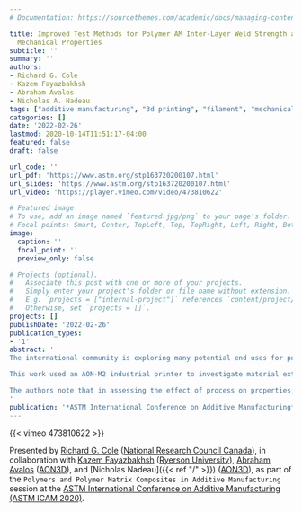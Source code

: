 ```yaml
---
# Documentation: https://sourcethemes.com/academic/docs/managing-content/

title: Improved Test Methods for Polymer AM Inter-Layer Weld Strength and Filament
  Mechanical Properties
subtitle: ''
summary: ''
authors:
- Richard G. Cole
- Kazem Fayazbakhsh
- Abraham Avalos
- Nicholas A. Nadeau
tags: ["additive manufacturing", "3d printing", "filament", "mechanical", "test methods","coupons", "", "layer", "method", "properties", "shear", "strength", ""]
categories: []
date: '2022-02-26'
lastmod: 2020-10-14T11:51:17-04:00
featured: false
draft: false

url_code: ''
url_pdf: 'https://www.astm.org/stp163720200107.html'
url_slides: 'https://www.astm.org/stp163720200107.html'
url_video: 'https://player.vimeo.com/video/473810622'

# Featured image
# To use, add an image named `featured.jpg/png` to your page's folder.
# Focal points: Smart, Center, TopLeft, Top, TopRight, Left, Right, BottomLeft, Bottom, BottomRight.
image:
  caption: ''
  focal_point: ''
  preview_only: false

# Projects (optional).
#   Associate this post with one or more of your projects.
#   Simply enter your project's folder or file name without extension.
#   E.g. `projects = ["internal-project"]` references `content/project/deep-learning/index.md`.
#   Otherwise, set `projects = []`.
projects: []
publishDate: '2022-02-26'
publication_types:
- '1'
abstract: '
The international community is exploring many potential end uses for polymer additive manufacturing. However, significant issues must be addressed before broad application can occur, in particular understanding the relationships between materials, processes, and final part properties. Key to these issues is having reliable test methods to measure properties of interest.

This work used an AON-M2 industrial printer to investigate material extrusion manufacturing. Past research has frequently shown interlayer weld strength (i.e., Z-direction strength) is the weakest property in material extrusion parts and has also shown this property is difficult to measure, with significant data scatter and poor failure modes common for tensile specimens printed vertically. Using acrylonitrile butadiene styrene, the current work investigated in-plane shear testing to interrogate interlayer weld strength based on ASTM D3846, Standard Test Method for In-Plane Shear Strength of Reinforced Plastics, which uses a notched coupon loaded in compression. Further, a modified version of ASTM D3846 was investigated using smaller unnotched “minishear coupons.” Both test methods were found to provide very consistent results, with coefficients of variation of 5% or less; however, the ASTM D3846 notched coupons showed evidence of excessive gage section rotation and interference with the test fixture. The minishear test method did not have this problem and also allowed direct measurement of strain, thereby providing shear modulus.

The authors note that in assessing the effect of process on properties, choice of the basis of comparison is important. While many researchers use injection molded properties, the authors believe this is misleading because the injection molding process itself affects properties. Instead, the authors investigated measurement of the polymer filament directly. New methods for filament shear and tension testing were developed that provided good coefficients of variation and allowed direct comparison between three-dimensional printed coupon properties and filament properties in shear.
'
publication: '*ASTM International Conference on Additive Manufacturing*'
---
```


{{< vimeo 473810622 >}}

Presented by [Richard G. Cole](https://www.linkedin.com/in/rick-cole-59354b22/) ([National Research Council Canada](https://nrc.canada.ca/en)), in collaboration with [Kazem Fayazbakhsh](https://www.ryerson.ca/aerospace/people/faculty/kazem-fayazbakhsh/) ([Ryerson University](https://www.ryerson.ca/)), [Abraham Avalos](https://www.linkedin.com/in/abraham-avalos-94315951/) ([AON3D](https://www.aon3d.com/)), and [Nicholas Nadeau]({{< ref "/" >}}) ([AON3D](https://www.aon3d.com/)), as part of the `Polymers and Polymer Matrix Composites in Additive Manufacturing` session at the [ASTM International Conference on Additive Manufacturing (ASTM ICAM 2020)](https://amcoe.org/icam-2020).
